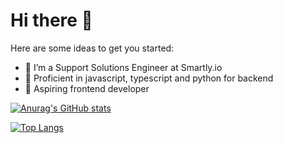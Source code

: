 # Hi there 👋


Here are some ideas to get you started:

- 🔭 I’m a Support Solutions Engineer at Smartly.io
- 💪 Proficient in javascript, typescript and python for backend
- 🌱 Aspiring frontend developer

[![Anurag's GitHub stats](https://github-readme-stats-eta-murex.vercel.app/api?username=gabrieloxe)](https://github.com/anuraghazra/github-readme-stats)


[![Top Langs](https://github-readme-stats-eta-murex.vercel.app/api/top-langs/?username=gabrieloxe&layout=donut-vertical)](https://github.com/anuraghazra/github-readme-stats)
